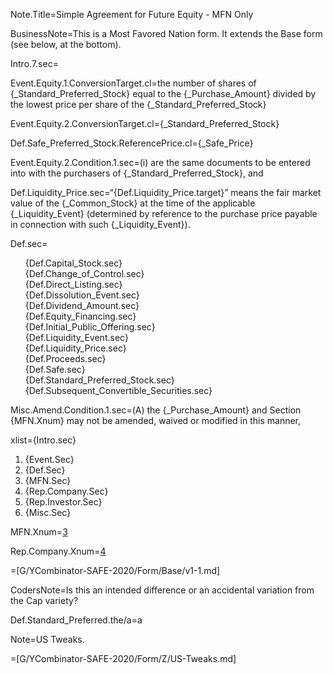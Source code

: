 
Note.Title=Simple Agreement for Future Equity - MFN Only


BusinessNote=This is a Most Favored Nation form. It extends the Base form (see below, at the bottom).

Intro.7.sec=</i>

Event.Equity.1.ConversionTarget.cl=the number of shares of {_Standard_Preferred_Stock} equal to the {_Purchase_Amount} divided by the lowest price per share of the {_Standard_Preferred_Stock}

Event.Equity.2.ConversionTarget.cl={_Standard_Preferred_Stock}

Def.Safe_Preferred_Stock.ReferencePrice.cl={_Safe_Price}

Event.Equity.2.Condition.1.sec=(i) are the same documents to be entered into with the purchasers of {_Standard_Preferred_Stock}, and 

Def.Liquidity_Price.sec=“{Def.Liquidity_Price.target}” means the fair market value of the {_Common_Stock} at the time of the applicable {_Liquidity_Event} (determined by reference to the purchase price payable in connection with such {_Liquidity_Event}).

Def.sec=<ul type="none"><li>{Def.Capital_Stock.sec}</li><li>{Def.Change_of_Control.sec}</li><li>{Def.Direct_Listing.sec}</li><li>{Def.Dissolution_Event.sec}</li><li>{Def.Dividend_Amount.sec}</li><li>{Def.Equity_Financing.sec}</li><li>{Def.Initial_Public_Offering.sec}</li><li>{Def.Liquidity_Event.sec}</li><li>{Def.Liquidity_Price.sec}</li><li>{Def.Proceeds.sec}</li><li>{Def.Safe.sec}</li><li>{Def.Standard_Preferred_Stock.sec}</li><li>{Def.Subsequent_Convertible_Securities.sec}</li></ul>

Misc.Amend.Condition.1.sec=(A) the {_Purchase_Amount} and Section {MFN.Xnum} may not be amended, waived or modified in this manner,

xlist={Intro.sec}<ol><li>{Event.Sec}</li><li>{Def.Sec}</li><li>{MFN.Sec}</li><li>{Rep.Company.Sec}</li><li>{Rep.Investor.Sec}</li><li>{Misc.Sec}</li></ol>

MFN.Xnum=<a href='#Rep.Company.Sec'>3</a>

Rep.Company.Xnum=<a href='#Rep.Company.Sec'>4</a>

=[G/YCombinator-SAFE-2020/Form/Base/v1-1.md]

CodersNote=Is this an intended difference or an accidental variation from the Cap variety?

Def.Standard_Preferred.the/a=a

Note=US Tweaks.

=[G/YCombinator-SAFE-2020/Form/Z/US-Tweaks.md]
